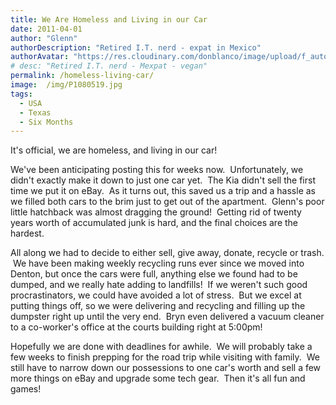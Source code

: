 ```yaml
---
title: We Are Homeless and Living in our Car
date: 2011-04-01
author: "Glenn"
authorDescription: "Retired I.T. nerd - expat in Mexico"
authorAvatar: "https://res.cloudinary.com/donblanco/image/upload/f_auto,q_auto/Vagabondians/avatar-small.png"
# desc: "Retired I.T. nerd - Mexpat - vegan"
permalink: /homeless-living-car/
image:  /img/P1080519.jpg
tags:
  - USA
  - Texas
  - Six Months
---
```

It's official, we are homeless, and living in our car!

We've been anticipating posting this for weeks now.  Unfortunately, we didn't exactly make it down to just one car yet.  The Kia didn't sell the first time we put it on eBay.  As it turns out, this saved us a trip and a hassle as we filled both cars to the brim just to get out of the apartment.  Glenn's poor little hatchback was almost dragging the ground!  Getting rid of twenty years worth of accumulated junk is hard, and the final choices are the hardest.

All along we had to decide to either sell, give away, donate, recycle or trash.  We have been making weekly recycling runs ever since we moved into Denton, but once the cars were full, anything else we found had to be dumped, and we really hate adding to landfills!  If we weren't such good procrastinators, we could have avoided a lot of stress.  But we excel at putting things off, so we were delivering and recycling and filling up the dumpster right up until the very end.  Bryn even delivered a vacuum cleaner to a co-worker's office at the courts building right at 5:00pm!

Hopefully we are done with deadlines for awhile.  We will probably take a few weeks to finish prepping for the road trip while visiting with family.  We still have to narrow down our possessions to one car's worth and sell a few more things on eBay and upgrade some tech gear.  Then it's all fun and games!
